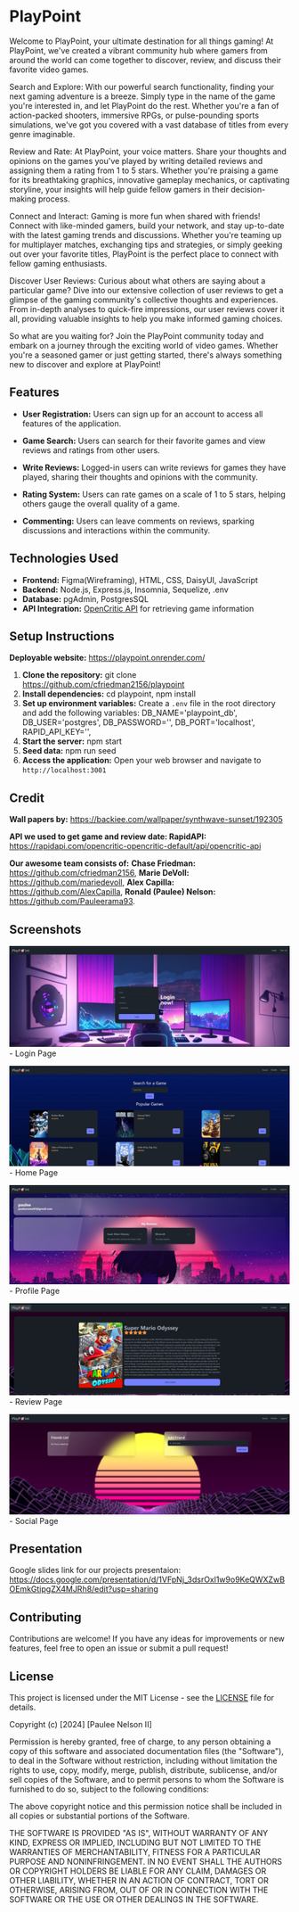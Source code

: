 # PlayPoint
Welcome to PlayPoint, your ultimate destination for all things gaming! At PlayPoint, we've created a vibrant community hub where gamers from around the world can come together to discover, review, and discuss their favorite video games.


Search and Explore:
With our powerful search functionality, finding your next gaming adventure is a breeze. Simply type in the name of the game you're interested in, and let PlayPoint do the rest. Whether you're a fan of action-packed shooters, immersive RPGs, or pulse-pounding sports simulations, we've got you covered with a vast database of titles from every genre imaginable.


Review and Rate:
At PlayPoint, your voice matters. Share your thoughts and opinions on the games you've played by writing detailed reviews and assigning them a rating from 1 to 5 stars. Whether you're praising a game for its breathtaking graphics, innovative gameplay mechanics, or captivating storyline, your insights will help guide fellow gamers in their decision-making process.


Connect and Interact:
Gaming is more fun when shared with friends! Connect with like-minded gamers, build your network, and stay up-to-date with the latest gaming trends and discussions. Whether you're teaming up for multiplayer matches, exchanging tips and strategies, or simply geeking out over your favorite titles, PlayPoint is the perfect place to connect with fellow gaming enthusiasts.


Discover User Reviews:
Curious about what others are saying about a particular game? Dive into our extensive collection of user reviews to get a glimpse of the gaming community's collective thoughts and experiences. From in-depth analyses to quick-fire impressions, our user reviews cover it all, providing valuable insights to help you make informed gaming choices.


So what are you waiting for? Join the PlayPoint community today and embark on a journey through the exciting world of video games. Whether you're a seasoned gamer or just getting started, there's always something new to discover and explore at PlayPoint!




## Features


- **User Registration:** Users can sign up for an account to access all features of the application.


- **Game Search:** Users can search for their favorite games and view reviews and ratings from other users.


- **Write Reviews:** Logged-in users can write reviews for games they have played, sharing their thoughts and opinions with the community.


- **Rating System:** Users can rate games on a scale of 1 to 5 stars, helping others gauge the overall quality of a game.


- **Commenting:** Users can leave comments on reviews, sparking discussions and interactions within the community.


## Technologies Used


- **Frontend:** Figma(Wireframing), HTML, CSS, DaisyUI, JavaScript
- **Backend:** Node.js, Express.js, Insomnia, Sequelize, .env
- **Database:** pgAdmin, PostgresSQL
- **API Integration:** [OpenCritic API](https://rapidapi.com/opencritic-opencritic-default/api/opencritic-api) for retrieving game information


## Setup Instructions

**Deployable website:** https://playpoint.onrender.com/

1. **Clone the repository:** git clone https://github.com/cfriedman2156/playpoint
2. **Install dependencies:** cd playpoint, npm install
3. **Set up environment variables:** Create a `.env` file in the root directory and add the following variables:
DB_NAME='playpoint_db',
DB_USER='postgres',
DB_PASSWORD='',
DB_PORT='localhost',
RAPID_API_KEY='',
4. **Start the server:**
npm start
5. **Seed data:**
npm run seed
6. **Access the application:**
Open your web browser and navigate to `http://localhost:3001`

## Credit
**Wall papers by:** https://backiee.com/wallpaper/synthwave-sunset/192305


**API we used to get game and review date: RapidAPI:** https://rapidapi.com/opencritic-opencritic-default/api/opencritic-api


**Our awesome team consists of:**  **Chase Friedman:** https://github.com/cfriedman2156, **Marie DeVoll:** https://github.com/mariedevoll, **Alex Capilla:** https://github.com/AlexCapilla, **Ronald (Paulee) Nelson:** https://github.com/Pauleerama93.


## Screenshots

![Login Page IMG](/public/assets/PlayPoint_Screenshot_3.jpg) - Login Page

![Home Page IMG](/public/assets/PlayPoint_Screenshot_1.jpg)- Home Page

![Profile Page IMG](/public/assets/PlayPoint_Screenshot_5.jpg)- Profile Page

![Review Page IMG](/public/assets/PlayPoint_Screenshot_2.jpg)- Review Page

![Social Page IMG](/public/assets/PlayPoint_Screenshot_4.jpg)- Social Page



## Presentation

Google slides link for our projects presentaion: https://docs.google.com/presentation/d/1VFpNj_3dsrOxl1w9o9KeQWXZwBOEmkGtipgZX4MJRh8/edit?usp=sharing

## Contributing

Contributions are welcome! If you have any ideas for improvements or new features, feel free to open an issue or submit a pull request!

## License

This project is licensed under the MIT License - see the [LICENSE](LICENSE) file for details.


Copyright (c) [2024] [Paulee Nelson II]


Permission is hereby granted, free of charge, to any person obtaining a copy of this software and associated documentation files (the "Software"), to deal in the Software without restriction, including without limitation the rights to use, copy, modify, merge, publish, distribute, sublicense, and/or sell copies of the Software, and to permit persons to whom the Software is furnished to do so, subject to the following conditions:


The above copyright notice and this permission notice shall be included in all copies or substantial portions of the Software.


THE SOFTWARE IS PROVIDED "AS IS", WITHOUT WARRANTY OF ANY KIND, EXPRESS OR IMPLIED, INCLUDING BUT NOT LIMITED TO THE WARRANTIES OF MERCHANTABILITY, FITNESS FOR A PARTICULAR PURPOSE AND NONINFRINGEMENT. IN NO EVENT SHALL THE AUTHORS OR COPYRIGHT HOLDERS BE LIABLE FOR ANY CLAIM, DAMAGES OR OTHER LIABILITY, WHETHER IN AN ACTION OF CONTRACT, TORT OR OTHERWISE, ARISING FROM, OUT OF OR IN CONNECTION WITH THE SOFTWARE OR THE USE OR OTHER DEALINGS IN THE SOFTWARE.
